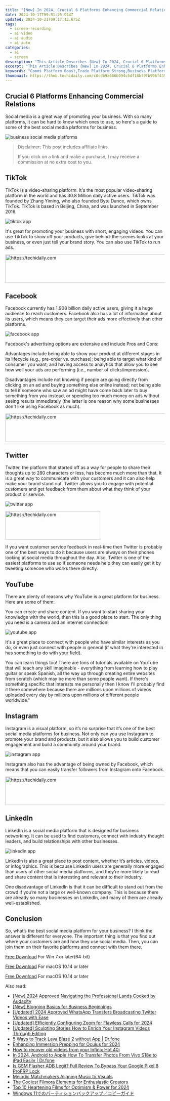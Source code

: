 ```yaml
---
title: "[New] In 2024, Crucial 6 Platforms Enhancing Commercial Relations"
date: 2024-10-17T09:51:25.944Z
updated: 2024-10-21T09:17:12.675Z
tags: 
  - screen-recording
  - ai video
  - ai audio
  - ai auto
categories: 
  - ai
  - screen
description: "This Article Describes [New] In 2024, Crucial 6 Platforms Enhancing Commercial Relations"
excerpt: "This Article Describes [New] In 2024, Crucial 6 Platforms Enhancing Commercial Relations"
keywords: "Comms Platform Boost,Trade Platform Strong,Business Platform Up,Relationship Platforms,Connect Platform Six,Efficiency Platforms,Partnership Platforms"
thumbnail: https://thmb.techidaily.com/c8cdb9a666b994c5df18bf9fb906f435b3e886e46b814d7626bddc0615133ba1.jpg
---
```


## Crucial 6 Platforms Enhancing Commercial Relations

Social media is a great way of promoting your business. With so many platforms, it can be hard to know which ones to use, so here's a guide to some of the best social media platforms for business.

![business social media platforms](https://images.wondershare.com/filmora/article-images/2022/09/business-social-media-platforms.jpg)

>  Disclaimer: This post includes affiliate links
>
>  If you click on a link and make a purchase, I may receive a commission at no extra cost to you.
>

## TikTok

TikTok is a video-sharing platform. It's the most popular video-sharing platform in the world and has 30.8 Million daily active users. TikTok was founded by Zhang Yiming, who also founded Byte Dance, which owns TikTok. TikTok is based in Beijing, China, and was launched in September 2016.

![tiktok app](https://images.wondershare.com/filmora/article-images/2022/09/tiktok-app.jpg)

It's great for promoting your business with short, engaging videos. You can use TikTok to show off your products, give behind-the-scenes looks at your business, or even just tell your brand story. You can also use TikTok to run ads.

<!-- affiliate ads begin -->
<a href="https://appsumo.8odi.net/c/5597632/2068425/7443" target="_top" id="2068425">
  <img src="//a.impactradius-go.com/display-ad/7443-2068425" border="0" alt="https://techidaily.com" width="728" height="90"/>
</a>
<img height="0" width="0" src="https://appsumo.8odi.net/i/5597632/2068425/7443" style="position:absolute;visibility:hidden;" border="0" />
<!-- affiliate ads end -->

## Facebook

Facebook currently has 1.908 billion daily active users, giving it a huge audience to reach customers. Facebook also has a lot of information about its users, which means they can target their ads more effectively than other platforms.

![facebook app](https://images.wondershare.com/filmora/article-images/2022/09/facebook-app.jpg)

Facebook's advertising options are extensive and include Pros and Cons:

Advantages include being able to show your product at different stages in its lifecycle (e.g., pre-order vs. purchase); being able to target what kind of consumer you want; and having access to analytics that allow you to see how well your ads are performing (i.e., number of clicks/impression).

Disadvantages include not knowing if people are going directly from clicking on an ad and buying something else online instead; not being able to tell if someone who saw an ad might have come back later to buy something from you instead, or spending too much money on ads without seeing results immediately (the latter is one reason why some businesses don't like using Facebook as much).

<!-- affiliate ads begin -->
<a href="https://appsumo.8odi.net/c/5597632/2049388/7443" target="_top" id="2049388">
  <img src="//a.impactradius-go.com/display-ad/7443-2049388" border="0" alt="https://techidaily.com" width="728" height="90"/>
</a>
<img height="0" width="0" src="https://appsumo.8odi.net/i/5597632/2049388/7443" style="position:absolute;visibility:hidden;" border="0" />
<!-- affiliate ads end -->

## Twitter

Twitter, the platform that started off as a way for people to share their thoughts up to 280 characters or less, has become much more than that. It is a great way to communicate with your customers and it can also help make your brand stand out. Twitter allows you to engage with potential customers and get feedback from them about what they think of your product or service.

![twitter app](https://images.wondershare.com/filmora/article-images/2022/09/twitter-app.jpg)

<!-- affiliate ads begin -->
<a href="https://aligracehair.sjv.io/c/5597632/2087262/19272" target="_top" id="2087262">
  <img src="//a.impactradius-go.com/display-ad/19272-2087262" border="0" alt="https://techidaily.com" width="300" height="90"/>
</a>
<img height="0" width="0" src="https://aligracehair.sjv.io/i/5597632/2087262/19272" style="position:absolute;visibility:hidden;" border="0" />
<!-- affiliate ads end -->

If you want customer service feedback in real-time then Twitter is probably one of the best ways to do it because users are always on their phones looking at social media throughout the day. Also, Twitter is one of the easiest platforms to use so if someone needs help they can easily get it by tweeting someone who works there directly.

## YouTube

There are plenty of reasons why YouTube is a great platform for business. Here are some of them:

You can create and share content. If you want to start sharing your knowledge with the world, then this is a good place to start. The only thing you need is a camera and an internet connection!

![youtube app](https://images.wondershare.com/filmora/article-images/2022/09/youtube-app.jpg)

It's a great place to connect with people who have similar interests as you do, or even just connect with people in general (if what they're interested in has something to do with your field).

You can learn things too! There are tons of tutorials available on YouTube that will teach any skill imaginable - everything from learning how to play guitar or speak Spanish, all the way up through creating entire websites from scratch (which may be more than some people want). If there's something specific that interests me personally then I know I'll probably find it there somewhere because there are millions upon millions of videos uploaded every day by millions upon millions of different people worldwide."

## Instagram

Instagram is a visual platform, so it’s no surprise that it’s one of the best social media platforms for business. Not only can you use Instagram to promote your brand and products, but it also allows you to build customer engagement and build a community around your brand.

![instagram app](https://images.wondershare.com/filmora/article-images/2022/09/instagram-app.jpg)

Instagram also has the advantage of being owned by Facebook, which means that you can easily transfer followers from Instagram onto Facebook.

<!-- affiliate ads begin -->
<a href="https://appsumo.8odi.net/c/5597632/2130873/7443" target="_top" id="2130873">
  <img src="//a.impactradius-go.com/display-ad/7443-2130873" border="0" alt="https://techidaily.com" width="600" height="90"/>
</a>
<img height="0" width="0" src="https://appsumo.8odi.net/i/5597632/2130873/7443" style="position:absolute;visibility:hidden;" border="0" />
<!-- affiliate ads end -->

## LinkedIn

LinkedIn is a social media platform that is designed for business networking. It can be used to find customers, connect with industry thought leaders, and build relationships with other businesses.

![linkedin app](https://images.wondershare.com/filmora/article-images/2022/09/linkedin-app.jpg)

LinkedIn is also a great place to post content, whether it’s articles, videos, or infographics. This is because LinkedIn users are generally more engaged than users of other social media platforms, and they’re more likely to read and share content that is interesting and relevant to their industry.

One disadvantage of LinkedIn is that it can be difficult to stand out from the crowd if you’re not a large or well-known company. This is because there are already so many businesses on LinkedIn, and many of them are already well-established.

## Conclusion

So, what’s the best social media platform for your business? I think the answer is different for everyone. The important thing is that you find out where your customers are and how they use social media. Then, you can join them on their favorite platforms and connect with them there.

[Free Download](https://tools.techidaily.com/wondershare/filmora/download/) For Win 7 or later(64-bit)

[Free Download](https://tools.techidaily.com/wondershare/filmora/download/) For macOS 10.14 or later

[Free Download](https://tools.techidaily.com/wondershare/filmora/download/) For macOS 10.14 or later

<ins class="adsbygoogle"
     style="display:block"
     data-ad-format="autorelaxed"
     data-ad-client="ca-pub-7571918770474297"
     data-ad-slot="1223367746"></ins>

<ins class="adsbygoogle"
     style="display:block"
     data-ad-format="autorelaxed"
     data-ad-client="ca-pub-7571918770474297"
     data-ad-slot="1223367746"></ins>



<ins class="adsbygoogle"
     style="display:block"
     data-ad-client="ca-pub-7571918770474297"
     data-ad-slot="8358498916"
     data-ad-format="auto"
     data-full-width-responsive="true"></ins>


<span class="atpl-alsoreadstyle">Also read:</span>
<div><ul>
<li><a href="https://fox-links.techidaily.com/new-2024-approved-navigating-the-professional-lands-cooked-by-audacity/"><u>[New] 2024 Approved Navigating the Professional Lands Cooked by Audacity</u></a></li>
<li><a href="https://youtube-web.techidaily.com/logging-basics-for-business-beginnings/"><u>[New] Blogging Basics for Business Beginnings</u></a></li>
<li><a href="https://twitter-videos.techidaily.com/updated-2024-approved-whatsapp-transfers-broadcasting-twitter-videos-with-ease/"><u>[Updated] 2024 Approved WhatsApp Transfers Broadcasting Twitter Videos with Ease</u></a></li>
<li><a href="https://fox-links.techidaily.com/updated-efficiently-configuring-zoom-for-flawless-calls-for-2024/"><u>[Updated] Efficiently Configuring Zoom for Flawless Calls for 2024</u></a></li>
<li><a href="https://instagram-video-recordings.techidaily.com/updated-sculpting-stories-how-to-enrich-your-instagram-videos-through-editing/"><u>[Updated] Sculpting Stories How to Enrich Your Instagram Videos Through Editing</u></a></li>
<li><a href="https://android-location-track.techidaily.com/5-ways-to-track-lava-blaze-2-without-app-drfone-by-drfone-virtual-android/"><u>5 Ways to Track Lava Blaze 2 without App | Dr.fone</u></a></li>
<li><a href="https://fox-links.techidaily.com/enhancing-immersion-prepping-for-oculus-for-2024/"><u>Enhancing Immersion Prepping for Oculus for 2024</u></a></li>
<li><a href="https://blog-min.techidaily.com/how-to-recover-old-videos-from-your-infinix-hot-40i-by-fonelab-android-recover-video/"><u>How to recover old videos from your Infinix Hot 40i</u></a></li>
<li><a href="https://android-transfer.techidaily.com/in-2024-android-to-apple-how-to-transfer-photos-from-vivo-s18e-to-ipad-easily-drfone-by-drfone-transfer-from-android-transfer-from-android/"><u>In 2024, Android to Apple How To Transfer Photos From Vivo S18e to iPad Easily | Dr.fone</u></a></li>
<li><a href="https://bypass-frp.techidaily.com/is-gsm-flasher-adb-legit-full-review-to-bypass-your-google-pixel-8-profrp-lock-by-drfone-android/"><u>Is GSM Flasher ADB Legit? Full Review To Bypass Your Google Pixel 8 ProFRP Lock</u></a></li>
<li><a href="https://fox-links.techidaily.com/melodic-matchmakers-aligning-music-to-visuals/"><u>Melodic Matchmakers Aligning Music to Visuals</u></a></li>
<li><a href="https://fox-links.techidaily.com/the-coolest-filmora-elements-for-enthusiastic-creators/"><u>The Coolest Filmora Elements for Enthusiastic Creators</u></a></li>
<li><a href="https://fox-links.techidaily.com/top-10-heartening-films-for-optimism-and-power-for-2024/"><u>Top 10 Heartening Films for Optimism & Power for 2024</u></a></li>
<li><a href="https://fox-zaraz.techidaily.com/1728478342046-windows-11/"><u>Windows 11でのパーティションバックアップ／コピーガイド</u></a></li>
</ul></div>

